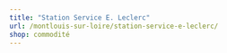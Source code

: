 ```yaml
---
title: "Station Service E. Leclerc"
url: /montlouis-sur-loire/station-service-e-leclerc/
shop: commodité
---
```

